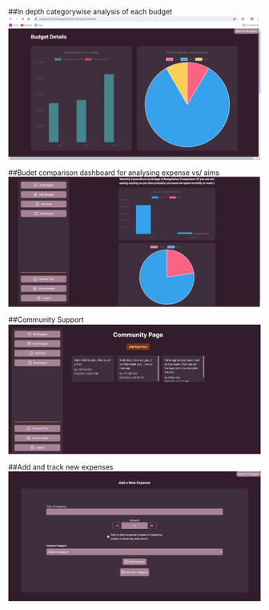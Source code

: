 ##In depth categorywise analysis of each budget
![Budget](/public/web3.png "San Juan Mountains")

##Budet comparison dashboard for analysing expense vs/ aims
![Dashboard](/public/web4.png "San Juan Mountains")

##Community Support
![Community](/public/web2.png "San Juan Mountains")

##Add and track new expenses
![Add expense](/public/web1.png "San Juan Mountains")

